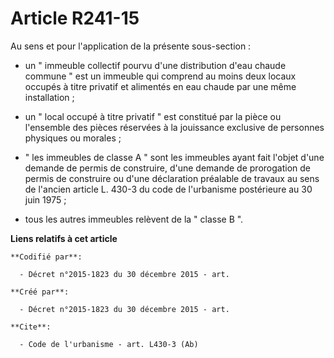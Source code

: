 # Article R241-15

Au sens et pour l'application de la présente sous-section :

- un " immeuble collectif pourvu d'une distribution d'eau chaude commune " est un immeuble qui comprend au moins deux locaux
occupés à titre privatif et alimentés en eau chaude par une même installation ;

- un " local occupé à titre privatif " est constitué par la pièce ou l'ensemble des pièces réservées à la jouissance
exclusive de personnes physiques ou morales ;

- " les immeubles de classe A " sont les immeubles ayant fait l'objet d'une demande de permis de construire, d'une demande de
prorogation de permis de construire ou d'une déclaration préalable de travaux au sens de l'ancien article L. 430-3 du code de
l'urbanisme postérieure au 30 juin 1975 ;

- tous les autres immeubles relèvent de la " classe B ".

**Liens relatifs à cet article**

	**Codifié par**:

	  - Décret n°2015-1823 du 30 décembre 2015 - art.

	**Créé par**:

	  - Décret n°2015-1823 du 30 décembre 2015 - art.

	**Cite**:

	  - Code de l'urbanisme - art. L430-3 (Ab)
